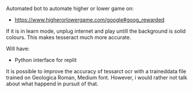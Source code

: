 Automated bot to automate higher or lower game on:
  - https://www.higherorlowergame.com/google#goog_rewarded

  If it is in learn mode, unplug internet and play untill the background is solid colours. This makes tesseract much more accurate.

Will have:
  - Python interface for replit


It is possible to improve the accuracy of tessarct ocr with a traineddata file trained on Geologica Roman, Medium font. However, i would rather not talk about what happend in pursuit of that.